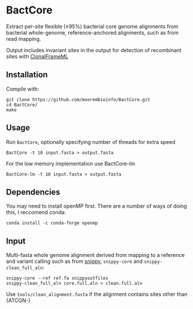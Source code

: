 # BactCore
Extract per-site flexible (≥95%) bacterial core genome alignments from bacterial whole-genome, reference-anchored alignments, such as from read mapping. 

Output includes invariant sites in the output for detection of recombinant sites with [ClonalFrameML](https://github.com/xavierdidelot/ClonalFrameML)




## Installation
Compile with:
```shell
git clone https://github.com/moorembioinfo/BactCore.git
cd BactCore/
make
```
## Usage

Run `BactCore`, optionally specifying number of threads for extra speed

```shell
BactCore -t 10 input.fasta > output.fasta
```

For the low memory implementation use BactCore-lm

```shell
BactCore-lm -t 10 input.fasta > output.fasta
```


## Dependencies
You may need to install openMP first. There are a number of ways of doing this, I reccomend conda:

```shell
conda install -c conda-forge openmp
```


## Input

Multi-fasta whole genome alignment derived from mapping to a reference and variant calling such as from [snippy](https://github.com/tseemann/snippy), `snippy-core` and `snippy-clean_full_aln`:

```shell
snippy-core --ref ref.fa snippyoutfiles 
snippy-clean_full_aln core.full.aln > clean.full.aln
```

Use `tools/clean_alignment.fasta` if the alignment contains sites other than {ATCGN-}
